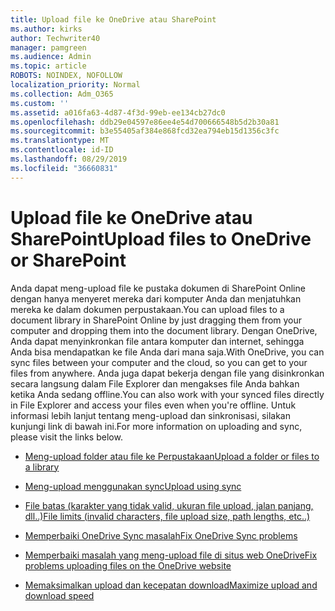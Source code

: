 ```yaml
---
title: Upload file ke OneDrive atau SharePoint
ms.author: kirks
author: Techwriter40
manager: pamgreen
ms.audience: Admin
ms.topic: article
ROBOTS: NOINDEX, NOFOLLOW
localization_priority: Normal
ms.collection: Adm_O365
ms.custom: ''
ms.assetid: a016fa63-4d87-4f3d-99eb-ee134cb27dc0
ms.openlocfilehash: ddb29e04597e86ee4e54d700666548b5d2b30a81
ms.sourcegitcommit: b3e55405af384e868fcd32ea794eb15d1356c3fc
ms.translationtype: MT
ms.contentlocale: id-ID
ms.lasthandoff: 08/29/2019
ms.locfileid: "36660831"
---
```

# <a name="upload-files-to-onedrive-or-sharepoint"></a><span data-ttu-id="6af88-102">Upload file ke OneDrive atau SharePoint</span><span class="sxs-lookup"><span data-stu-id="6af88-102">Upload files to OneDrive or SharePoint</span></span>

<span data-ttu-id="6af88-103">Anda dapat meng-upload file ke pustaka dokumen di SharePoint Online dengan hanya menyeret mereka dari komputer Anda dan menjatuhkan mereka ke dalam dokumen perpustakaan.</span><span class="sxs-lookup"><span data-stu-id="6af88-103">You can upload files to a document library in SharePoint Online by just dragging them from your computer and dropping them into the document library.</span></span> <span data-ttu-id="6af88-104">Dengan OneDrive, Anda dapat menyinkronkan file antara komputer dan internet, sehingga Anda bisa mendapatkan ke file Anda dari mana saja.</span><span class="sxs-lookup"><span data-stu-id="6af88-104">With OneDrive, you can sync files between your computer and the cloud, so you can get to your files from anywhere.</span></span> <span data-ttu-id="6af88-105">Anda juga dapat bekerja dengan file yang disinkronkan secara langsung dalam File Explorer dan mengakses file Anda bahkan ketika Anda sedang offline.</span><span class="sxs-lookup"><span data-stu-id="6af88-105">You can also work with your synced files directly in File Explorer and access your files even when you're offline.</span></span> <span data-ttu-id="6af88-106">Untuk informasi lebih lanjut tentang meng-upload dan sinkronisasi, silakan kunjungi link di bawah ini.</span><span class="sxs-lookup"><span data-stu-id="6af88-106">For more information on uploading and sync, please visit the links below.</span></span>

- [<span data-ttu-id="6af88-107">Meng-upload folder atau file ke Perpustakaan</span><span class="sxs-lookup"><span data-stu-id="6af88-107">Upload a folder or files to a library</span></span>](https://support.office.com/article/upload-a-folder-or-files-to-a-document-library-eb18fcba-c953-4d45-8d90-8da66edeacdb)

- [<span data-ttu-id="6af88-108">Meng-upload menggunakan sync</span><span class="sxs-lookup"><span data-stu-id="6af88-108">Upload using sync</span></span>](https://support.office.com/article/sync-files-with-the-onedrive-sync-client-in-windows-615391c4-2bd3-4aae-a42a-858262e42a49)

- [<span data-ttu-id="6af88-109">File batas (karakter yang tidak valid, ukuran file upload, jalan panjang, dll..)</span><span class="sxs-lookup"><span data-stu-id="6af88-109">File limits (invalid characters, file upload size, path lengths, etc..)</span></span>](https://support.office.com/article/invalid-file-names-and-file-types-in-onedrive-onedrive-for-business-and-sharepoint-64883a5d-228e-48f5-b3d2-eb39e07630fa?ui=en-US&amp;rs=en-US&amp;ad=US)

- [<span data-ttu-id="6af88-110">Memperbaiki OneDrive Sync masalah</span><span class="sxs-lookup"><span data-stu-id="6af88-110">Fix OneDrive Sync problems</span></span>](https://support.office.com/article/Fix-OneDrive-sync-problems-83ab0d8a-8400-45b0-8dcf-dc8aa8a6bcf8)

- [<span data-ttu-id="6af88-111">Memperbaiki masalah yang meng-upload file di situs web OneDrive</span><span class="sxs-lookup"><span data-stu-id="6af88-111">Fix problems uploading files on the OneDrive website</span></span>](https://support.office.com/article/Fix-problems-uploading-files-on-the-OneDrive-website-9afcc4a0-e344-4bc9-9c9d-59d3e802247e)

- [<span data-ttu-id="6af88-112">Memaksimalkan upload dan kecepatan download</span><span class="sxs-lookup"><span data-stu-id="6af88-112">Maximize upload and download speed</span></span>](https://support.office.com/article/Maximize-upload-and-download-speed-8eeadfb8-501f-406d-997b-98ab6ff67f43)
